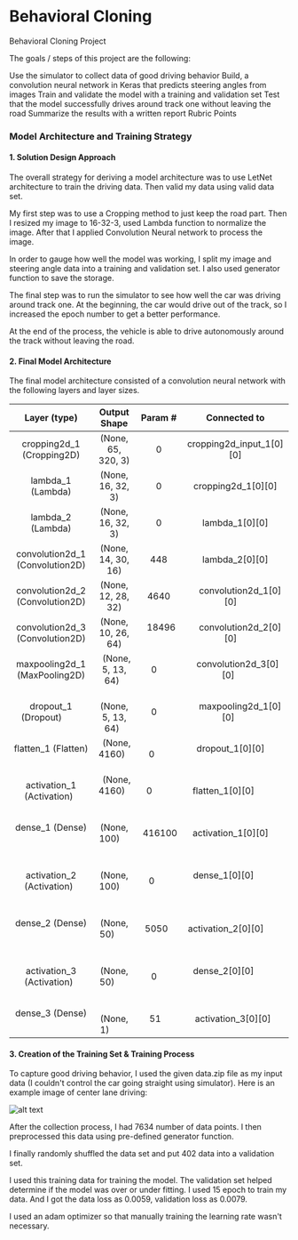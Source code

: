 # Behavioral Cloning

Behavioral Cloning Project

The goals / steps of this project are the following:

Use the simulator to collect data of good driving behavior
Build, a convolution neural network in Keras that predicts steering angles from images
Train and validate the model with a training and validation set
Test that the model successfully drives around track one without leaving the road
Summarize the results with a written report
Rubric Points


### Model Architecture and Training Strategy

#### 1. Solution Design Approach

The overall strategy for deriving a model architecture was to use LetNet architecture to train the driving data. Then valid my data using valid data set. 

My first step was to use a Cropping method to just keep the road part. Then I resized my image to 16-32-3, used Lambda function to normalize the image. 
After that I applied Convolution Neural network to process the image.

In order to gauge how well the model was working, I split my image and steering angle data into a training and validation set. I also used generator function to save the storage. 

The final step was to run the simulator to see how well the car was driving around track one. At the beginning, the car would drive out of the track, so I increased the epoch number to get a better performance.

At the end of the process, the vehicle is able to drive autonomously around the track without leaving the road.

#### 2. Final Model Architecture

The final model architecture consisted of a convolution neural network with the following layers and layer sizes.


| Layer (type)   |                  Output Shape     |     Param #   |  Connected to |
|:-----------------------------:|:------------------------------:|:-----------------:|:---------------------------------------:| 
|cropping2d_1 (Cropping2D)   |     (None, 65, 320, 3)  |  0    |     cropping2d_input_1[0][0]  |        
|lambda_1 (Lambda)     |           (None, 16, 32, 3)   |  0    |     cropping2d_1[0][0]      |         
|lambda_2 (Lambda)     |          (None, 16, 32, 3)    |  0    |     lambda_1[0][0]           |       
|convolution2d_1 (Convolution2D)|  (None, 14, 30, 16) |   448  |     lambda_2[0][0]           |       
|convolution2d_2 (Convolution2D)|  (None, 12, 28, 32) |   4640   |    convolution2d_1[0][0]    |        
|convolution2d_3 (Convolution2D)|  (None, 10, 26, 64) |   18496  |    convolution2d_2[0][0]     |       
|maxpooling2d_1 (MaxPooling2D) |   (None, 5, 13, 64)  |   0      |    convolution2d_3[0][0]      |     
|dropout_1 (Dropout)         |     (None, 5, 13, 64)  |   0      |    maxpooling2d_1[0][0]      |       
|flatten_1 (Flatten)         |    (None, 4160)        |   0       |    dropout_1[0][0]           |       
|activation_1 (Activation)   |   (None, 4160)        |   0        |    flatten_1[0][0]            |      
|dense_1 (Dense)             |     (None, 100)       |   416100  |    activation_1[0][0]       |        
|activation_2 (Activation)   |     (None, 100)       |   0        |  dense_1[0][0]              |      
|dense_2 (Dense)             |     (None, 50)        |   5050    |    activation_2[0][0]         |      
|activation_3 (Activation)   |     (None, 50)        |   0       |    dense_2[0][0]              |      
|dense_3 (Dense)             |     (None, 1)         |   51      |    activation_3[0][0]   |

#### 3. Creation of the Training Set & Training Process

To capture good driving behavior, I used the given data.zip file as my input data (I couldn't control the car going straight using simulator). Here is an example image of center lane driving:

![alt text](CarND-Behavioral-Cloning-P3/center_2016_12_01_13_30_48_404.jpg)



After the collection process, I had 7634 number of data points. I then preprocessed this data using pre-defined generator function.

I finally randomly shuffled the data set and put 402 data into a validation set.

I used this training data for training the model. The validation set helped determine if the model was over or under fitting. I used 15 epoch to train my data. And I got the data loss as 0.0059, validation loss as 0.0079.

I used an adam optimizer so that manually training the learning rate wasn't necessary.
